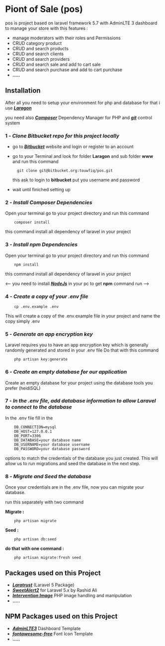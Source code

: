 # Piont of Sale (pos) 

pos is project based on laravel framework 5.7 with AdminLTE 3  dashboard to manage your store with this features :

- manage moderators with their roles and Permissions
- CRUD category product
- CRUD and search products 
- CRUD and search clients
- CRUD and search providers
- CRUD and search sale and add to cart sale
- CRUD and search purchase and add to cart purchase 
- __.....__

## Installation

After  all you need to setup your environment for php and database for that i use [___Laragon___](https://sourceforge.net/projects/laragon/files/releases/4.0/laragon-wamp.exe/download) 

you need also [___Composer___](https://getcomposer.org/) Dependency Manager for PHP
and [___git___](https://git-scm.com/)  control system 

### 1 - ___Clone Bitbucket repo for this project locally___
- go to [___Bitbucket___](https://bitbucket.org/) website and login or register to an account
- go to your Terminal and look for folder __Laragon__ and sub folder __www__ and run this command

        git clone git@bitbucket.org:touwfiq/pos.git
  
  this ask to login to __bitbucket__ put you username and password 
- wait until finiched setting up

### 2 - ___Install Composer Dependencies___
 Open your terminal go to your project directory and run this command 

        composer install
this command install all dependency of laravel in your project

### 3 - ___Install npm Dependencies___
 Open your terminal go to your project directory and run this command 

        npm install
this command install all dependency of laravel in your project

<-- you need to install [___NodeJs___](https://nodejs.org/en/) in your pc to get __npm__ command run  -->

### 4 - ___Create a copy of your .env file___
        cp .env.example .env

This will create a copy of the .env.example file in your project and name the copy simply .env

### 5 - ___Generate an app encryption key___
Laravel requires you to have an app encryption key which is generally randomly generated and stored in your .env file Do that with this command

        php artisan key:generate

### 6 - ___Create an empty database for our application___
Create an empty database for your project using the database tools you prefer (heidiSQL)

### 7 - ___In the .env file, add database information to allow Laravel to connect to the database___
In the .env file fill in the

        DB_CONNECTION=mysql
        DB_HOST=127.0.0.1
        DB_PORT=3306
        DB_DATABASE=your database name
        DB_USERNAME=your database username
        DB_PASSWORD=your database password

options to match the credentials of the database you just created. This will allow us to run migrations and seed the database in the next step.

### 8 - ___Migrate and Seed the database___
Once your credentials are in the .env file, now you can migrate your database.

run this separately with two command

__Migrate :__

        php artisan migrate

__Seed :__

        php artisan db:seed
__do that with one command :__

        php artisan migrate:fresh seed


## Packages used on this Project
  -  [___Laratrust___](https://github.com/santigarcor/laratrust) (Laravel 5 Package)
  -  [___SweetAlert2___](https://github.com/realrashid/sweet-alert) for Laravel 5.x by Rashid Ali
  -  [___Intervention Image___](http://image.intervention.io/getting_started/installation)  PHP image handling and manipulation
  -  __.....__

## NPM Packages used on this Project
  -  [___AdminLTE3___](https://adminlte.io/docs/2.4/installation)  Dashboard Template
  -  [___fontawesome-free___](https://github.com/realrashid/sweet-alert) Font Icon Template
  -  __.....__
